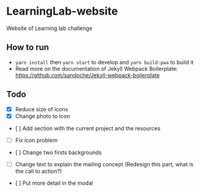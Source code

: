 # LearningLab-website
Website of Learning lab challenge

## How to run
* `yarn install` then `yarn start` to develop and `yarn build:pwa` to build it
* Read more on the documentation of Jekyll Webpack Boilerplate: https://github.com/sandoche/Jekyll-webpack-boilerplate

## Todo
- [x] Reduce size of icons
- [x] Change photo to icon
- [ ] Add section with the current project and the resources
- [ ] Fix icon problem
- [ ] Change two firsts backgrounds

- [ ] Change text to explain the mailing concept (Redesign this part, what is the call to action?)
- [ ] Put more detail in the modal
